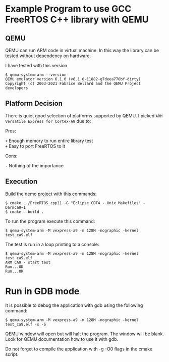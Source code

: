 # Example Program to use GCC FreeRTOS C++ library with QEMU

## QEMU

QEMU can run ARM code in virtual machine. In this way the library 
can be tested without dependency on hardware.

I have tested with this version


```console
$ qemu-system-arm --version
QEMU emulator version 6.1.0 (v6.1.0-11882-g7deea770bf-dirty)
Copyright (c) 2003-2021 Fabrice Bellard and the QEMU Project developers
```

## Platform Decision

There is quiet good selection of platforms supported by QEMU.
I picked `ARM Versatile Express for Cortex-A9` due to:

Pros:

`+` Enough memory to run entire library test  
`+` Easy to port FreeRTOS to it

Cons:

`-` Nothing of the importance

## Execution

Build the demo project with this commands:

```console
$ cmake ../FreeRTOS_cpp11 -G "Eclipse CDT4 - Unix Makefiles" -Darmca9=1
$ cmake --build .
```

To run the program execute this command:

```console
$ qemu-system-arm -M vexpress-a9 -m 128M -nographic -kernel test_ca9.elf
```

The test is run in a loop printing to a console:

```console
$ qemu-system-arm -M vexpress-a9 -m 128M -nographic -kernel test_ca9.elf
ARM CA9 - start test
Run...OK
Run...OK
```

# Run in GDB mode

It is possible to debug the application with gdb using the following command: 

```console
$ qemu-system-arm -M vexpress-a9 -m 128M -nographic -kernel test_ca9.elf -s -S
```

QEMU window will open but will halt the program. The window will be blank. 
Look for QEMU documentation how to use it with gdb.

Do not forget to compile the application with -g -O0 flags in the cmake script.